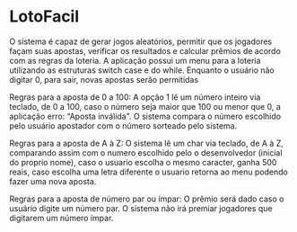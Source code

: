 # LotoFacil

O sistema é capaz de gerar jogos aleatórios, permitir que os jogadores façam suas apostas, verificar os resultados e calcular prêmios de acordo com as regras da loteria.
A aplicação possui um menu para a loteria utilizando as estruturas switch case e do while. Enquanto o usuário não digitar 0, para sair, novas apostas serão permitidas

Regras para a aposta de 0 a 100:
A opção 1 lê um número inteiro via teclado, de 0 a 100, caso o número seja maior que 100 ou menor que 0, a aplicação erro: “Aposta inválida". O sistema compara o número escolhido pelo usuário apostador com o número sorteado pelo
sistema.

Regras para a aposta de A à Z:
O sistema lê um char via teclado, de A à Z, comparando assim com o numero escolhido pelo o desenvolvedor (inicial do proprio nome), caso o usuario escolha o mesmo caracter, ganha 500 reais, caso escolha uma letra diferente o usuario retorna ao menu podendo fazer uma nova aposta.


Regras para a aposta de número par ou ímpar:
O prêmio será dado caso o usuário digite um número par. O sistema não irá premiar jogadores que digitarem um número ímpar.
